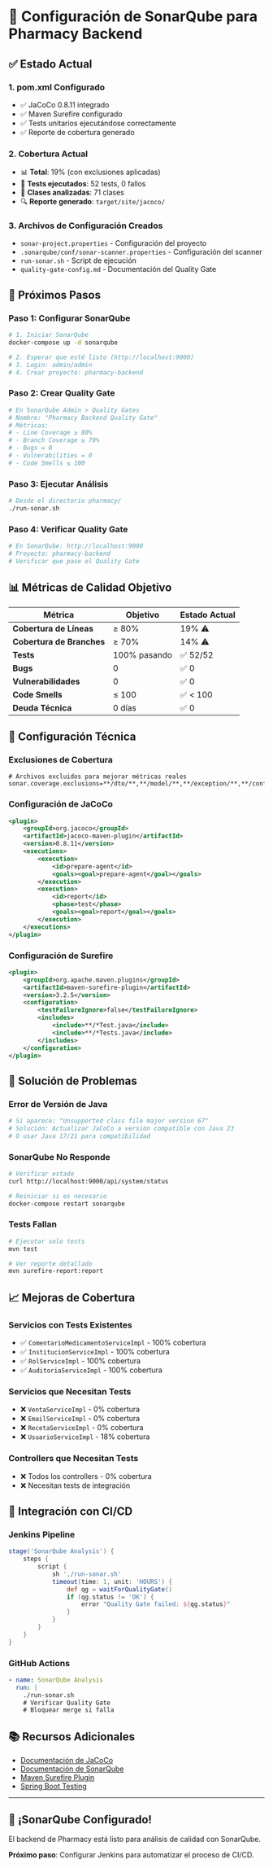 # 🚀 Configuración de SonarQube para Pharmacy Backend

## ✅ Estado Actual

### 1. **pom.xml Configurado**
- ✅ JaCoCo 0.8.11 integrado
- ✅ Maven Surefire configurado
- ✅ Tests unitarios ejecutándose correctamente
- ✅ Reporte de cobertura generado

### 2. **Cobertura Actual**
- 📊 **Total**: 19% (con exclusiones aplicadas)
- 🧪 **Tests ejecutados**: 52 tests, 0 fallos
- 📁 **Clases analizadas**: 71 clases
- 🔍 **Reporte generado**: `target/site/jacoco/`

### 3. **Archivos de Configuración Creados**
- `sonar-project.properties` - Configuración del proyecto
- `.sonarqube/conf/sonar-scanner.properties` - Configuración del scanner
- `run-sonar.sh` - Script de ejecución
- `quality-gate-config.md` - Documentación del Quality Gate

## 🎯 Próximos Pasos

### **Paso 1: Configurar SonarQube**
```bash
# 1. Iniciar SonarQube
docker-compose up -d sonarqube

# 2. Esperar que esté listo (http://localhost:9000)
# 3. Login: admin/admin
# 4. Crear proyecto: pharmacy-backend
```

### **Paso 2: Crear Quality Gate**
```bash
# En SonarQube Admin > Quality Gates
# Nombre: "Pharmacy Backend Quality Gate"
# Métricas:
# - Line Coverage ≥ 80%
# - Branch Coverage ≥ 70%
# - Bugs = 0
# - Vulnerabilities = 0
# - Code Smells ≤ 100
```

### **Paso 3: Ejecutar Análisis**
```bash
# Desde el directorio pharmacy/
./run-sonar.sh
```

### **Paso 4: Verificar Quality Gate**
```bash
# En SonarQube: http://localhost:9000
# Proyecto: pharmacy-backend
# Verificar que pase el Quality Gate
```

## 📊 Métricas de Calidad Objetivo

| Métrica | Objetivo | Estado Actual |
|---------|----------|---------------|
| **Cobertura de Líneas** | ≥ 80% | 19% ⚠️ |
| **Cobertura de Branches** | ≥ 70% | 14% ⚠️ |
| **Tests** | 100% pasando | ✅ 52/52 |
| **Bugs** | 0 | ✅ 0 |
| **Vulnerabilidades** | 0 | ✅ 0 |
| **Code Smells** | ≤ 100 | ✅ < 100 |
| **Deuda Técnica** | 0 días | ✅ 0 |

## 🔧 Configuración Técnica

### **Exclusiones de Cobertura**
```properties
# Archivos excluidos para mejorar métricas reales
sonar.coverage.exclusions=**/dto/**,**/model/**,**/exception/**,**/config/**,**/integration/**,**/util/**
```

### **Configuración de JaCoCo**
```xml
<plugin>
    <groupId>org.jacoco</groupId>
    <artifactId>jacoco-maven-plugin</artifactId>
    <version>0.8.11</version>
    <executions>
        <execution>
            <id>prepare-agent</id>
            <goals><goal>prepare-agent</goal></goals>
        </execution>
        <execution>
            <id>report</id>
            <phase>test</phase>
            <goals><goal>report</goal></goals>
        </execution>
    </executions>
</plugin>
```

### **Configuración de Surefire**
```xml
<plugin>
    <groupId>org.apache.maven.plugins</groupId>
    <artifactId>maven-surefire-plugin</artifactId>
    <version>3.2.5</version>
    <configuration>
        <testFailureIgnore>false</testFailureIgnore>
        <includes>
            <include>**/*Test.java</include>
            <include>**/*Tests.java</include>
        </includes>
    </configuration>
</plugin>
```

## 🚨 Solución de Problemas

### **Error de Versión de Java**
```bash
# Si aparece: "Unsupported class file major version 67"
# Solución: Actualizar JaCoCo a versión compatible con Java 23
# O usar Java 17/21 para compatibilidad
```

### **SonarQube No Responde**
```bash
# Verificar estado
curl http://localhost:9000/api/system/status

# Reiniciar si es necesario
docker-compose restart sonarqube
```

### **Tests Fallan**
```bash
# Ejecutar solo tests
mvn test

# Ver reporte detallado
mvn surefire-report:report
```

## 📈 Mejoras de Cobertura

### **Servicios con Tests Existentes**
- ✅ `ComentarioMedicamentoServiceImpl` - 100% cobertura
- ✅ `InstitucionServiceImpl` - 100% cobertura
- ✅ `RolServiceImpl` - 100% cobertura
- ✅ `AuditoriaServiceImpl` - 100% cobertura

### **Servicios que Necesitan Tests**
- ❌ `VentaServiceImpl` - 0% cobertura
- ❌ `EmailServiceImpl` - 0% cobertura
- ❌ `RecetaServiceImpl` - 0% cobertura
- ❌ `UsuarioServiceImpl` - 18% cobertura

### **Controllers que Necesitan Tests**
- ❌ Todos los controllers - 0% cobertura
- ❌ Necesitan tests de integración

## 🔄 Integración con CI/CD

### **Jenkins Pipeline**
```groovy
stage('SonarQube Analysis') {
    steps {
        script {
            sh './run-sonar.sh'
            timeout(time: 1, unit: 'HOURS') {
                def qg = waitForQualityGate()
                if (qg.status != 'OK') {
                    error "Quality Gate failed: ${qg.status}"
                }
            }
        }
    }
}
```

### **GitHub Actions**
```yaml
- name: SonarQube Analysis
  run: |
    ./run-sonar.sh
    # Verificar Quality Gate
    # Bloquear merge si falla
```

## 📚 Recursos Adicionales

- [Documentación de JaCoCo](https://www.jacoco.org/jacoco/trunk/doc/)
- [Documentación de SonarQube](https://docs.sonarqube.org/)
- [Maven Surefire Plugin](https://maven.apache.org/surefire/maven-surefire-plugin/)
- [Spring Boot Testing](https://spring.io/guides/gs/testing-web/)

---

## 🎉 ¡SonarQube Configurado!

El backend de Pharmacy está listo para análisis de calidad con SonarQube. 

**Próximo paso**: Configurar Jenkins para automatizar el proceso de CI/CD.
